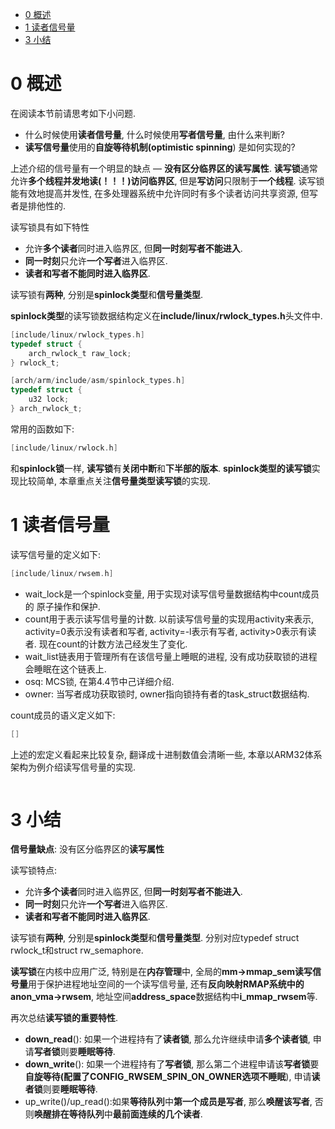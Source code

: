 
<!-- @import "[TOC]" {cmd="toc" depthFrom=1 depthTo=6 orderedList=false} -->

<!-- code_chunk_output -->

* [0 概述](#0-概述)
* [1 读者信号量](#1-读者信号量)
* [3 小结](#3-小结)

<!-- /code_chunk_output -->


# 0 概述

在阅读本节前请思考如下小问题. 

- 什么时候使用**读者信号量**, 什么时候使用**写者信号量**, 由什么来判断?
- **读写信号量**使用的**自旋等待机制(optimistic spinning**) 是如何实现的?

上述介绍的信号量有一个明显的缺点 — **没有区分临界区的读写属性**. **读写锁**通常允许**多个线程并发地读(！！！)访问临界区**, 但是**写访问**只限制于**一个线程**. 读写锁能有效地提高并发性, 在多处理器系统中允许同时有多个读者访问共享资源, 但写者是排他性的.

读写锁具有如下特性

- 允许**多个读者**同时进入临界区, 但**同一时刻写者不能进入**. 
- **同一时刻**只允许**一个写者**进入临界区. 
- **读者和写者不能同时进入临界区**. 

读写锁有**两种**, 分别是**spinlock类型**和**信号量类型**. 

**spinlock类型**的读写锁数据结构定义在**include/linux/rwlock\_types.h**头文件中. 

```c
[include/linux/rwlock_types.h]
typedef struct {
	arch_rwlock_t raw_lock;
} rwlock_t;

[arch/arm/include/asm/spinlock_types.h]
typedef struct {
	u32 lock;
} arch_rwlock_t;
```

常用的函数如下: 

```c
[include/linux/rwlock.h]

```

和**spinlock锁**一样, **读写锁**有**关闭中断**和**下半部的版本**. **spinlock类型的读写锁**实现比较简单, 本章重点关注**信号量类型读写锁**的实现. 

# 1 读者信号量

读写信号量的定义如下: 

```c
[include/linux/rwsem.h]

```

- wait\_lock是一个spinlock变量, 用于实现对读写信号量数据结构中count成员的
原子操作和保护. 
- count用于表示读写信号量的计数. 以前读写信号量的实现用activity来表示, activity=0表示没有读者和写者, activity=\-l表示有写者, activity>0表示有读者. 现在count的计数方法己经发生了变化. 
- wait\_list链表用于管理所有在该信号量上睡眠的进程, 没有成功获取锁的进程会睡眠在这个链表上. 
- osq: MCS锁, 在第4.4节中己详细介绍. 
- owner: 当写者成功获取锁时, owner指向锁持有者的task\_struct数据结构. 

count成员的语义定义如下: 

```c
[]

```

上述的宏定义看起来比较复杂, 翻译成十进制数值会清晰一些, 本章以ARM32体系架构为例介绍读写信号量的实现. 

```c

```


# 3 小结

**信号量缺点**: 没有区分临界区的**读写属性**

读写锁特点:

- 允许**多个读者**同时进入临界区, 但**同一时刻写者不能进入**. 
- **同一时刻**只允许**一个写者**进入临界区. 
- **读者和写者不能同时进入临界区**. 

读写锁有**两种**, 分别是**spinlock类型**和**信号量类型**. 分别对应typedef struct rwlock\_t和struct rw\_semaphore.

**读写锁**在内核中应用广泛, 特别是在**内存管理**中, 全局的**mm\->mmap\_sem读写信号量**用于保护进程地址空间的一个读写信号量, 还有**反向映射RMAP系统中的anon\_vma\->rwsem**, 地址空间**address\_space**数据结构中**i\_mmap\_rwsem**等. 

再次总结**读写锁的重要特性**. 

- **down\_read**(): 如果一个进程持有了**读者锁**, 那么允许继续申请**多个读者锁**, 申请**写者锁**则要**睡眠等待**. 
- **down\_write**(): 如果一个进程持有了**写者锁**, 那么第二个进程申请该**写者锁**要**自旋等待(配置了CONFIG\_RWSEM\_SPIN\_ON\_OWNER选项不睡眠**), 申请**读者锁**则要**睡眠等待**. 
- up\_write()/up\_read():如果**等待队列**中**第一个成员是写者**, 那么**唤醒该写者**, 否则**唤醒排在等待队列**中**最前面连续的几个读者**. 